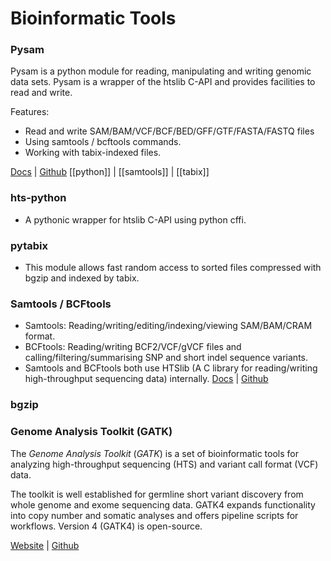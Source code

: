 # Bioinformatic Tools


### Pysam
Pysam is a python module for reading, manipulating and writing genomic data sets.
Pysam is a wrapper of the htslib C-API and provides facilities to read and write.

Features:
- Read and write SAM/BAM/VCF/BCF/BED/GFF/GTF/FASTA/FASTQ files
- Using samtools / bcftools commands. 
- Working with tabix-indexed files.

[Docs](https://pysam.readthedocs.io/en/latest/)  | [Github](https://github.com/pysam-developers/pysam)
[[python]] | [[samtools]] | [[tabix]]


### hts-python
- A pythonic wrapper for htslib C-API using python cffi.

### pytabix
- This module allows fast random access to sorted files compressed with bgzip and indexed by tabix. 

### Samtools / BCFtools 
- Samtools: Reading/writing/editing/indexing/viewing SAM/BAM/CRAM format.
- BCFtools: Reading/writing BCF2/VCF/gVCF files and calling/filtering/summarising SNP and short indel sequence variants.
- Samtools and BCFtools both use HTSlib (A C library for reading/writing high-throughput sequencing data) internally.
[Docs](http://www.htslib.org/)  | [Github](https://github.com/samtools/)


### bgzip 


### Genome Analysis Toolkit (GATK)
The _Genome Analysis Toolkit_ (_GATK_) is a set of bioinformatic tools for analyzing high-throughput sequencing (HTS) and variant call format (VCF) data.

The toolkit is well established for germline short variant discovery from whole genome and exome sequencing data. GATK4 expands functionality into copy number and somatic analyses and offers pipeline scripts for workflows. Version 4 (GATK4) is open-source.

[Website](https://gatk.broadinstitute.org/hc/en-us)  | [Github](https://github.com/broadinstitute/gatk)